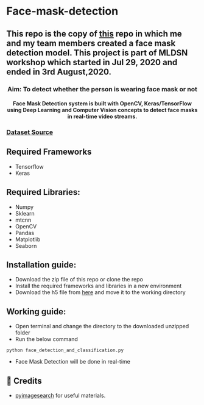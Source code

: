 # Face-mask-detection

## This repo is the copy of <a href = "https://github.com/mountechsolutions/face-mask-detection">this</a> repo in which me and my team members created a face mask detection model. This project is part of MLDSN workshop which started in Jul 29, 2020 and ended in 3rd August,2020.

<div align= "center">
  <h3> Aim: To detect whether the person is wearing face mask or not </h3>
</div>

<div align= "center">
  <h4>Face Mask Detection system is built with OpenCV, Keras/TensorFlow using Deep Learning and Computer Vision concepts to detect face masks in real-time video streams.</h4>
</div>

###  <a href = "https://www.kaggle.com/wobotintelligence/face-mask-detection-dataset">Dataset Source</a>

## Required Frameworks
- Tensorflow
- Keras

## Required Libraries:
- Numpy
- Sklearn
- mtcnn
- OpenCV
- Pandas
- Matplotlib
- Seaborn

## Installation guide:
- Download the zip file of this repo or clone the repo
- Install the required frameworks and libraries in a new environment 
- Download the h5 file from <a href="https://drive.google.com/file/d/1-xYqzzyI2jukKlarfmns0VuQVJBs3stj/view?usp=sharing">here</a> and move it to the working directory

## Working guide:
 - Open terminal and change the directory to the downloaded unzipped folder
 - Run the below command 
 ```
 python face_detection_and_classification.py
 ```
 - Face Mask Detection will be done in real-time
 
 ## :clap: Credits
 - <a href="https://www.pyimagesearch.com/2020/05/04/covid-19-face-mask-detector-with-opencv-keras-tensorflow-and-deep-learning/">pyimagesearch</a> for useful materials.
